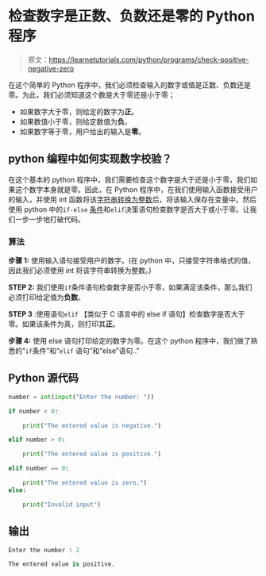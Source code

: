 # 检查数字是正数、负数还是零的 Python 程序

> 原文：<https://learnetutorials.com/python/programs/check-positive-negative-zero>

在这个简单的 Python 程序中，我们必须检查输入的数字或值是正数、负数还是零。为此，我们必须知道这个数是大于零还是小于零；

*   如果数字大于零，则给定的数字为**正**。
*   如果数值小于零，则给定数值为**负**。
*   如果数字等于零，用户给出的输入是**零**。

## python 编程中如何实现数字校验？

在这个基本的 python 程序中，我们需要检查这个数字是大于还是小于零，我们如果这个数字本身就是零。因此，在 Python 程序中，在我们使用输入函数接受用户的输入，并使用 int 函数将该[字符串转换为整数](../../python/python-datatypes "Data types in Python")后，将该输入保存在变量中。然后使用 python 中的`if-else` [条件](../../python/decision-making-statements "Decision making in Python")和`elif`决策语句检查数字是否大于或小于零。让我们一步一步地打破代码。

### 算法

**步骤 1:** 使用输入语句接受用户的数字。(在 python 中，只接受字符串格式的值，因此我们必须使用 int 将该字符串转换为整数。)

**STEP 2:** 我们使用`if`条件语句检查数字是否小于零，如果满足该条件，那么我们必须打印给定值为**负数**。

**STEP 3** :使用语句`elif` 【类似于 C 语言中的 else if 语句】检查数字是否大于零。如果该条件为真，则打印其**正**。

**步骤 4:** 使用 else 语句打印给定的数字为零。在这个 python 程序中，我们做了熟悉的“`if`条件”和“`elif` 语句”和“else”语句.."

## Python 源代码

```py
number = int(input("Enter the number: "))

if number < 0:

    print("The entered value is negative.")

elif number > 0:

    print("The entered value is positive.")

elif number == 0:

    print("The entered value is zero.")
else:

    print("Invalid input")

```

## 输出

```py
Enter the number : 2

The entered value is positive.
```